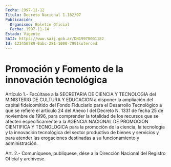 ```yaml
---
Fecha: 1997-11-12
Título: Decreto Nacional 1.182/97
Publicación:
  Organismo: Boletín Oficial
  Fecha: 1997-11-14
Estado: Vigente
SAIJ: https://www.saij.gob.ar/DN19970001182
Id: 123456789-0abc-281-1000-7991soterced
---
```

# Promoción y Fomento de la innovación tecnológica

<a id="1"></a>
Artículo  1.-  Facúltase a la SECRETARIA DE CIENCIA Y TECNOLOGIA del MINISTERIO DE CULTURA  Y  EDUCACION    a  disponer la ampliación del capital  fideicomitido  del  Fondo  Fiduciario  para  el  Desarrollo Tecnológico a que se refiere el artículo  24 del Anexo I del Decreto N.  1331  de  fecha  25  de  noviembre de 1996, para  comprender  la totalidad  de  los recursos que  se  afecten  específicamente  a  la AGENCIA NACIONAL  DE  PROMOCION  CIENTIFICA  Y  TECNOLOGICA  para la promoción  de  la ciencia, la tecnología y la innovación tecnológica del sector productivo  de  bienes  y  servicios  y  para atender las erogaciones    destinadas  a  su  funcionamiento  y  administración.

<a id="2"></a>
Art.  2.-  Comuníquese, publíquese, dése a la Dirección Nacional del Registro Oficial y archívese.
